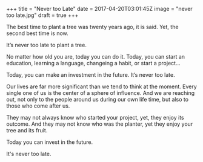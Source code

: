 +++
title = "Never too Late"
date = 2017-04-20T03:01:45Z
image = "never too late.jpg"
draft = true
+++

The best time to plant a tree was twenty years ago, it is said.
Yet, the second best time is now. 

It’s never too late to plant a tree.

No matter how old you are, today you can do it. Today, you can start an education, learning a language, changeing a habit, or start a project...

Today, you can make an investment in the future. It’s never too late.

Our lives are far more significant than we tend to think at the moment. Every single one of us is the center of a sphere of influence. And we are reaching out, not only to the people around us during our own life time, but also to those who come after us.

They may not always know who started your project, yet, they enjoy its outcome. And they may not know who was the planter, yet they enjoy your tree and its fruit. 

Today you can invest in the future.

It's never too late.


